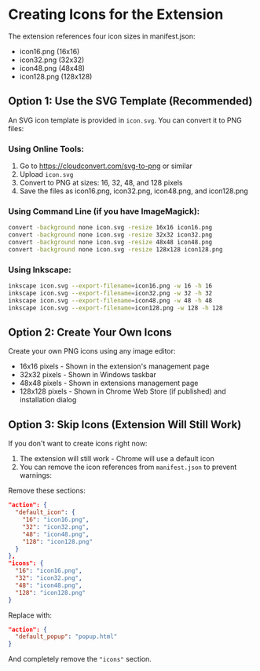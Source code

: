 # Creating Icons for the Extension

The extension references four icon sizes in manifest.json:
- icon16.png (16x16)
- icon32.png (32x32)
- icon48.png (48x48)
- icon128.png (128x128)

## Option 1: Use the SVG Template (Recommended)

An SVG icon template is provided in `icon.svg`. You can convert it to PNG files:

### Using Online Tools:
1. Go to https://cloudconvert.com/svg-to-png or similar
2. Upload `icon.svg`
3. Convert to PNG at sizes: 16, 32, 48, and 128 pixels
4. Save the files as icon16.png, icon32.png, icon48.png, and icon128.png

### Using Command Line (if you have ImageMagick):
```bash
convert -background none icon.svg -resize 16x16 icon16.png
convert -background none icon.svg -resize 32x32 icon32.png
convert -background none icon.svg -resize 48x48 icon48.png
convert -background none icon.svg -resize 128x128 icon128.png
```

### Using Inkscape:
```bash
inkscape icon.svg --export-filename=icon16.png -w 16 -h 16
inkscape icon.svg --export-filename=icon32.png -w 32 -h 32
inkscape icon.svg --export-filename=icon48.png -w 48 -h 48
inkscape icon.svg --export-filename=icon128.png -w 128 -h 128
```

## Option 2: Create Your Own Icons

Create your own PNG icons using any image editor:
- 16x16 pixels - Shown in the extension's management page
- 32x32 pixels - Shown in Windows taskbar
- 48x48 pixels - Shown in extensions management page
- 128x128 pixels - Shown in Chrome Web Store (if published) and installation dialog

## Option 3: Skip Icons (Extension Will Still Work)

If you don't want to create icons right now:

1. The extension will still work - Chrome will use a default icon
2. You can remove the icon references from `manifest.json` to prevent warnings:

Remove these sections:
```json
"action": {
  "default_icon": {
    "16": "icon16.png",
    "32": "icon32.png",
    "48": "icon48.png",
    "128": "icon128.png"
  }
},
"icons": {
  "16": "icon16.png",
  "32": "icon32.png",
  "48": "icon48.png",
  "128": "icon128.png"
}
```

Replace with:
```json
"action": {
  "default_popup": "popup.html"
}
```

And completely remove the `"icons"` section.
